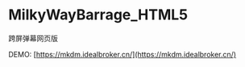# MilkyWayBarrage_HTML5
跨屏弹幕网页版

DEMO: [https://mkdm.idealbroker.cn/](https://mkdm.idealbroker.cn/)
